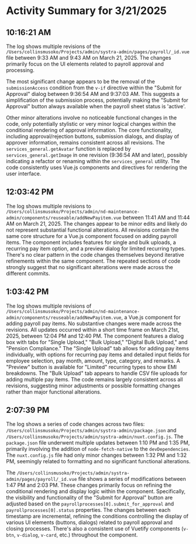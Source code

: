 # Activity Summary for 3/21/2025

## 10:16:21 AM
The log shows multiple revisions of the `/Users/collinsmusoko/Projects/admin/systra-admin/pages/payroll/_id.vue` file between 9:33 AM and 9:43 AM on March 21, 2025.  The changes primarily focus on the UI elements related to payroll approval and processing.

The most significant change appears to be the removal of the `submissionAccess` condition from the `v-if` directive within the "Submit for Approval" dialog  between 9:36:54 AM and 9:37:03 AM.  This suggests a simplification of the submission process, potentially making the "Submit for Approval" button always available when the payroll sheet status is 'active'.

Other minor alterations involve no noticeable functional changes in the code, only potentially stylistic or very minor logical changes within the conditional rendering of approval information. The core functionality, including approval/rejection buttons, submission dialogs, and display of approver information, remains consistent across all revisions.  The `services_general.getAvatar` function is replaced by `services_general.getImage` in one revision (9:36:54 AM and later), possibly indicating a refactor or renaming within the `services_general` utility.  The code consistently uses Vue.js components and directives for rendering the user interface.


## 12:03:42 PM
The log shows multiple revisions to `/Users/collinsmusoko/Projects/admin/nd-maintenance-admin/components/reuseable/addNewPayitem.vue` between 11:41 AM and 11:44 AM on March 21, 2025.  The changes appear to be minor edits and likely do not represent substantial functional alterations.  All revisions contain the same core structure for a Vue.js component focused on adding payroll items.  The component includes features for single and bulk uploads, a recurring pay item option, and a preview dialog for limited recurring types.  There's no clear pattern in the code changes themselves beyond iterative refinements within the same component. The repeated sections of code strongly suggest that no significant alterations were made across the different commits.


## 1:03:42 PM
The log shows multiple revisions of `/Users/collinsmusoko/Projects/admin/nd-maintenance-admin/components/reuseable/addNewPayitem.vue`, a Vue.js component for adding payroll pay items.  No substantive changes were made across the revisions. All updates occurred within a short time frame on March 21st, 2025, between 12:04 PM and 12:40 PM.  The component features a dialog box with tabs for "Single Upload," "Bulk Upload," "Digital Bulk Upload," and "Pension Compliance." The "Single Upload" tab allows for adding pay items individually, with options for recurring pay items and detailed input fields for employee selection, pay month, amount, type, category, and remarks.  A "Preview" button is available for "Limited" recurring types to show EMI breakdowns. The "Bulk Upload" tab appears to handle CSV file uploads for adding multiple pay items.  The code remains largely consistent across all revisions, suggesting minor adjustments or possible formatting changes rather than major functional alterations.


## 2:07:39 PM
The log shows a series of code changes across two files: `/Users/collinsmusoko/Projects/admin/systra-admin/package.json` and `/Users/collinsmusoko/Projects/admin/systra-admin/nuxt.config.js`.  The `package.json` file underwent multiple updates between 1:10 PM and 1:35 PM, primarily involving the addition of `node-fetch-native` to the `devDependencies`.  The `nuxt.config.js` file had only minor changes between 1:32 PM and 1:32 PM, seemingly related to formatting and no significant functional alterations.

The `/Users/collinsmusoko/Projects/admin/systra-admin/pages/payroll/_id.vue` file shows a series of modifications between 1:47 PM and 2:03 PM. These changes primarily focus on refining the conditional rendering and display logic within the component. Specifically, the visibility and functionality of the "Submit for Approval" button are adjusted based on the `payrollprocesses[0].submit_for_approval` and `payrollprocesses[0].status` properties.  The changes between each timestamp are incremental, refining the conditions controlling the display of various UI elements (buttons, dialogs) related to payroll approval and closing processes.  There's also a consistent use of Vuetify components (`v-btn`, `v-dialog`, `v-card`, etc.) throughout the component.

